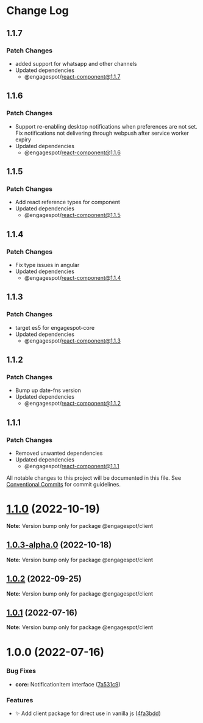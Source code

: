 # Change Log

## 1.1.7

### Patch Changes

- added support for whatsapp and other channels
- Updated dependencies
  - @engagespot/react-component@1.1.7

## 1.1.6

### Patch Changes

- Support re-enabling desktop notifications when preferences are not set. Fix notifications not delivering through webpush after service worker expiry
- Updated dependencies
  - @engagespot/react-component@1.1.6

## 1.1.5

### Patch Changes

- Add react reference types for component
- Updated dependencies
  - @engagespot/react-component@1.1.5

## 1.1.4

### Patch Changes

- Fix type issues in angular
- Updated dependencies
  - @engagespot/react-component@1.1.4

## 1.1.3

### Patch Changes

- target es5 for engagespot-core
- Updated dependencies
  - @engagespot/react-component@1.1.3

## 1.1.2

### Patch Changes

- Bump up date-fns version
- Updated dependencies
  - @engagespot/react-component@1.1.2

## 1.1.1

### Patch Changes

- Removed unwanted dependencies
- Updated dependencies
  - @engagespot/react-component@1.1.1

All notable changes to this project will be documented in this file.
See [Conventional Commits](https://conventionalcommits.org) for commit guidelines.

# [1.1.0](https://github.com/Engagespot/engagespot/compare/v1.0.3-alpha.0...v1.1.0) (2022-10-19)

**Note:** Version bump only for package @engagespot/client

## [1.0.3-alpha.0](https://github.com/Engagespot/engagespot/compare/v1.0.2...v1.0.3-alpha.0) (2022-10-18)

**Note:** Version bump only for package @engagespot/client

## [1.0.2](https://github.com/Engagespot/engagespot/compare/v1.0.1...v1.0.2) (2022-09-25)

**Note:** Version bump only for package @engagespot/client

## [1.0.1](https://github.com/Engagespot/engagespot/compare/v1.0.0...v1.0.1) (2022-07-16)

**Note:** Version bump only for package @engagespot/client

# 1.0.0 (2022-07-16)

### Bug Fixes

- **core:** NotificationItem interface ([7a531c9](https://github.com/Engagespot/engagespot/commit/7a531c94b1b7fb35834ae864f866fc9b27a3dc4b))

### Features

- :sparkles: Add client package for direct use in vanilla js ([4fa3bdd](https://github.com/Engagespot/engagespot/commit/4fa3bdd51e1c7e2f2bf3e2b3c3271600f905b5fe))
